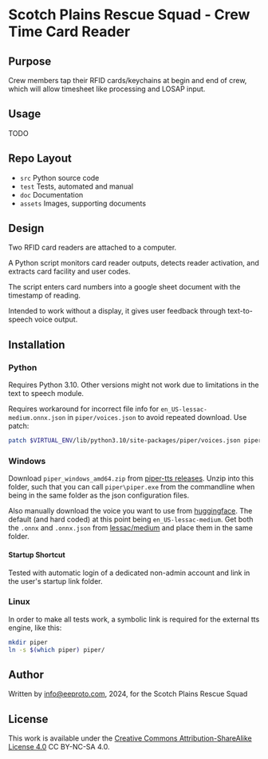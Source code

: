# Scotch Plains Rescue Squad - Crew Time Card Reader

## Purpose

Crew members tap their RFID cards/keychains at begin and end of crew, which will allow timesheet like processing and LOSAP input.

## Usage

TODO

## Repo Layout
- `src` Python source code
- `test` Tests, automated and manual
- `doc` Documentation
- `assets` Images, supporting documents

## Design

Two RFID card readers are attached to a computer.

A Python script monitors card reader outputs, detects reader activation, and extracts card facility and user codes.

The script enters card numbers into a google sheet document with the timestamp of reading.

Intended to work without a display, it gives user feedback through text-to-speech voice output.

##  Installation

### Python

Requires Python 3.10. Other versions might not work due to limitations in the text to speech module.

Requires workaround for incorrect file info for `en_US-lessac-medium.onnx.json` in `piper/voices.json` to avoid repeated download. Use patch:

```sh
patch $VIRTUAL_ENV/lib/python3.10/site-packages/piper/voices.json piper_120_voices.patch
```

### Windows 

Download `piper_windows_amd64.zip` from [piper-tts releases](https://github.com/rhasspy/piper/releases). Unzip into this folder, such that you can call `piper\piper.exe` from the commandline when being in the same folder as the json configuration files.

Also manually download the voice you want to use from [huggingface](https://huggingface.co/rhasspy/piper-voices). The default (and hard coded) at this point being `en_US-lessac-medium`. Get both the `.onnx` and `.onnx.json` from [lessac/medium](https://huggingface.co/rhasspy/piper-voices/tree/main/en/en_US/lessac/medium) and place them in the same folder.  

#### Startup Shortcut

Tested with automatic login of a dedicated non-admin account and link in the user's startup link folder.

### Linux

In order to make all tests work, a symbolic link is required for the external tts engine, like this:

```sh
mkdir piper
ln -s $(which piper) piper/
```

## Author

Written by info@eeproto.com, 2024, for the Scotch Plains Rescue Squad

## License

This work is available under the [Creative Commons Attribution-ShareAlike License 4.0](https://creativecommons.org/licenses/by-nc-sa/4.0/) CC BY-NC-SA 4.0.
